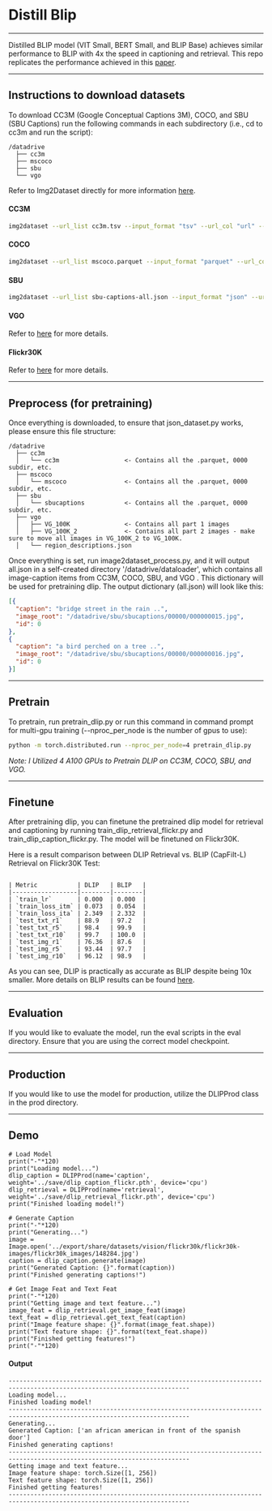 # Distill Blip

----------

Distilled BLIP model (VIT Small, BERT Small, and BLIP Base) achieves similar performance to BLIP with 4x the speed in captioning and retrieval. This repo replicates the performance achieved in this [paper](https://arxiv.org/abs/2308.12956).

----------

## Instructions to download datasets

To download CC3M (Google Conceptual Captions 3M), COCO, and SBU (SBU Captions) run the following commands in each subdirectory (i.e., cd to cc3m and run the script):

```
/datadrive
  ├── cc3m
  ├── mscoco
  ├── sbu
  └── vgo
```
  
Refer to Img2Dataset directly for more information [here](https://github.com/rom1504/img2dataset/blob/main/dataset_examples/cc3m.md). 

#### CC3M
```bash
img2dataset --url_list cc3m.tsv --input_format "tsv" --url_col "url" --caption_col "caption" --output_format files --output_folder cc3m --processes_count 16 --thread_count 64 --image_size 224
```
#### COCO
```bash
img2dataset --url_list mscoco.parquet --input_format "parquet" --url_col "URL" --caption_col "TEXT" --output_format files --output_folder mscoco --processes_count 16 --thread_count 64 --image_size 224
```
#### SBU 
```bash
img2dataset --url_list sbu-captions-all.json --input_format "json" --url_col "image_urls" --caption_col "captions" --output_format files --output_folder sbucaptions --processes_count 16 --thread_count 64 --image_size 224
```
#### VGO
Refer to [here](https://homes.cs.washington.edu/~ranjay/visualgenome/index.html) for more details.
#### Flickr30K
Refer to [here](https://www.kaggle.com/datasets/hsankesara/flickr-image-dataset) for more details.

----------

## Preprocess (for pretraining)
Once everything is downloaded, to ensure that json_dataset.py works, please ensure this file structure:

```
/datadrive
  ├── cc3m
  │   └── cc3m                  <- Contains all the .parquet, 0000 subdir, etc.
  ├── mscoco
  │   └── mscoco                <- Contains all the .parquet, 0000 subdir, etc.
  ├── sbu
  │   └── sbucaptions           <- Contains all the .parquet, 0000 subdir, etc.
  ├── vgo
  │   ├── VG_100K               <- Contains all part 1 images
  │   ├── VG_100K_2             <- Contains all part 2 images - make sure to move all images in VG_100K_2 to VG_100K.
  │   └── region_descriptions.json
```

Once everything is set, run image2dataset_process.py, and it will output all.json in a self-created directory '/datadrive/dataloader', 
which contains all image-caption items from CC3M, COCO, SBU, and VGO . This dictionary will be used for pretraining dlip.
The output dictionary (all.json) will look like this:

```json
[{
  "caption": "bridge street in the rain ..",
  "image_root": "/datadrive/sbu/sbucaptions/00000/000000015.jpg",
  "id": 0
},
{
  "caption": "a bird perched on a tree ..",
  "image_root": "/datadrive/sbu/sbucaptions/00000/000000016.jpg",
  "id": 0
}]
```
----------
## Pretrain
To pretrain, run pretrain_dlip.py or run this command in command prompt for multi-gpu training (--nproc_per_node is the number of gpus to use):
```bash
python -m torch.distributed.run --nproc_per_node=4 pretrain_dlip.py
```
*Note: I Utilized 4 A100 GPUs to Pretrain DLIP on CC3M, COCO, SBU, and VGO.*

----------

## Finetune
After pretraining dlip, you can finetune the pretrained dlip model for retrieval and captioning by running train_dlip_retrieval_flickr.py and train_dlip_caption_flickr.py. The model will be finetuned on Flickr30K.

Here is a result comparison between DLIP Retrieval vs. BLIP (CapFilt-L) Retrieval on Flickr30K Test:
```

| Metric           | DLIP   | BLIP   |
|------------------|--------|--------|
| `train_lr`       | 0.000  | 0.000  |
| `train_loss_itm` | 0.073  | 0.054  |
| `train_loss_ita` | 2.349  | 2.332  |
| `test_txt_r1`    | 88.9   | 97.2   |
| `test_txt_r5`    | 98.4   | 99.9   |
| `test_txt_r10`   | 99.7   | 100.0  |
| `test_img_r1`    | 76.36  | 87.6   |
| `test_img_r5`    | 93.44  | 97.7   |
| `test_img_r10`   | 96.12  | 98.9   |

```
As you can see, DLIP is practically as accurate as BLIP despite being 10x smaller.
More details on BLIP results can be found [here](https://arxiv.org/pdf/2201.12086.pdf).

----------

## Evaluation
If you would like to evaluate the model, run the eval scripts in the eval directory. Ensure that you are using the correct model checkpoint.

----------

## Production
If you would like to use the model for production, utilize the DLIPProd class in the prod directory. 

----------
## Demo
```
# Load Model
print("-"*120)
print("Loading model...")
dlip_caption = DLIPProd(name='caption', weight='../save/dlip_caption_flickr.pth', device='cpu')
dlip_retrieval = DLIPProd(name='retrieval', weight='../save/dlip_retrieval_flickr.pth', device='cpu')
print("Finished loading model!")

# Generate Caption
print("-"*120)
print("Generating...")
image = Image.open('../export/share/datasets/vision/flickr30k/flickr30k-images/flickr30k_images/148284.jpg')
caption = dlip_caption.generate(image)
print("Generated Caption: {}".format(caption))
print("Finished generating captions!")

# Get Image Feat and Text Feat
print("-"*120)
print("Getting image and text feature...")
image_feat = dlip_retrieval.get_image_feat(image)
text_feat = dlip_retrieval.get_text_feat(caption)
print("Image feature shape: {}".format(image_feat.shape))
print("Text feature shape: {}".format(text_feat.shape))
print("Finished getting features!")
print("-"*120)
```
#### Output
```
------------------------------------------------------------------------------------------------------------------------
Loading model...
Finished loading model!
------------------------------------------------------------------------------------------------------------------------
Generating...
Generated Caption: ['an african american in front of the spanish door']
Finished generating captions!
------------------------------------------------------------------------------------------------------------------------
Getting image and text feature...
Image feature shape: torch.Size([1, 256])
Text feature shape: torch.Size([1, 256])
Finished getting features!
------------------------------------------------------------------------------------------------------------------------
```


